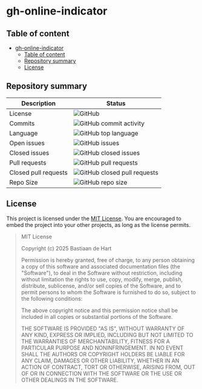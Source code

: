 # gh-online-indicator


## Table of content
- [gh-online-indicator](#gh-online-indicator)
  - [Table of content](#table-of-content)
  - [Repository summary](#repository-summary)
  - [License](#license)

## Repository summary

Description | Status
---- | ------
License | ![GitHub](https://img.shields.io/github/license/Bastiaantjuhh/gh-online-indicator)
Commits | ![GitHub commit activity](https://img.shields.io/github/commit-activity/m/Bastiaantjuhh/gh-online-indicator)
Language | ![GitHub top language](https://img.shields.io/github/languages/top/Bastiaantjuhh/gh-online-indicator)
Open issues | ![GitHub issues](https://img.shields.io/github/issues/Bastiaantjuhh/gh-online-indicator)
Closed issues | ![GitHub closed issues](https://img.shields.io/github/issues-closed/Bastiaantjuhh/gh-online-indicator)
Pull requests | ![GitHub pull requests](https://img.shields.io/github/issues-pr-raw/Bastiaantjuhh/gh-online-indicator)
Closed pull requests | ![GitHub closed pull requests](https://img.shields.io/github/issues-pr-closed-raw/Bastiaantjuhh/gh-online-indicator)
Repo Size | ![GitHub repo size](https://img.shields.io/github/repo-size/Bastiaantjuhh/gh-online-indicator)

## License
This project is licensed under the [MIT License](https://github.com/Bastiaantjuhh/gh-online-indicator/blob/main/LICENSE). You are encouraged to embed the project into your other projects, as long as the license permits.

> MIT License
> 
> Copyright (c) 2025 Bastiaan de Hart
> 
> Permission is hereby granted, free of charge, to any person obtaining
> a copy of this software and associated documentation files (the
> "Software"), to deal in the Software without restriction, including
> without limitation the rights to use, copy, modify, merge, publish,
> distribute, sublicense, and/or sell copies of the Software, and to
> permit persons to whom the Software is furnished to do so, subject to
> the following conditions:
> 
> The above copyright notice and this permission notice shall be
> included in all copies or substantial portions of the Software.
> 
> THE SOFTWARE IS PROVIDED "AS IS", WITHOUT WARRANTY OF ANY KIND,
> EXPRESS OR IMPLIED, INCLUDING BUT NOT LIMITED TO THE WARRANTIES OF
> MERCHANTABILITY, FITNESS FOR A PARTICULAR PURPOSE AND NONINFRINGEMENT.
> IN NO EVENT SHALL THE AUTHORS OR COPYRIGHT HOLDERS BE LIABLE FOR ANY
> CLAIM, DAMAGES OR OTHER LIABILITY, WHETHER IN AN ACTION OF CONTRACT,
> TORT OR OTHERWISE, ARISING FROM, OUT OF OR IN CONNECTION WITH THE
> SOFTWARE OR THE USE OR OTHER DEALINGS IN THE SOFTWARE.